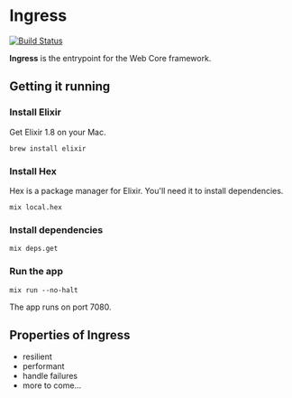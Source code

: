 # Ingress
[![Build Status](https://travis-ci.org/bbc/ingress.svg?branch=master)](https://travis-ci.org/bbc/ingress)
 
__Ingress__ is the entrypoint for the Web Core framework.

## Getting it running

### Install Elixir

Get Elixir 1.8 on your Mac.

```
brew install elixir
```

### Install Hex

Hex is a package manager for Elixir. You'll need it to install dependencies.

```
mix local.hex
```

### Install dependencies

```
mix deps.get
```

### Run the app

```
mix run --no-halt
```

The app runs on port 7080.

## Properties of Ingress

* resilient
* performant
* handle failures
* more to come...
